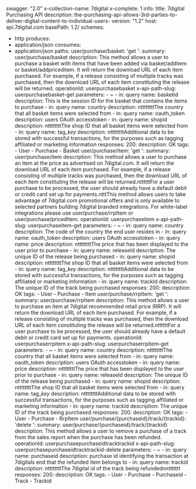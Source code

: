 swagger: "2.0"
x-collection-name: 7digital
x-complete: 1
info:
  title: 7digital Purchasing API
  description: the-purchasing-api-allows-3rd-parties-to-deliver-digital-content-to-individual-users-
  version: "1.2"
host: api.7digital.com
basePath: 1.2/
schemes:
- http
produces:
- application/json
consumes:
- application/json
paths:
  user/purchase/basket:
    'get ':
      summary: user/purchase/basket
      description: This method allows a user to purchase a basket with items that
        have been added via basket/additem or basket/addpriceditem. It will return
        the download URL of each item purchased. For example, if a release consisting
        of multiple tracks was purchased, then the download URL of each item constituting
        the release will be returned.
      operationId: userpurchasebasket
      x-api-path-slug: userpurchasebasket-get
      parameters:
      - ~
      - in: query
        name: basketid
        description: This is the session ID for the basket that contains the items
          to purchase
      - in: query
        name: country
        description: nttttttttThe country that all basket items were selected from
      - in: query
        name: oauth_token
        description: users OAuth accesstoken
      - in: query
        name: shopid
        description: nttttttttThe shop ID that all basket items were selected from
      - in: query
        name: tag_*key*
        description: nttttttttAdditional data to be stored with successful transactions,
          for the purposes such as tagging affiliated or marketing information
      responses:
        200:
          description: OK
      tags:
      - User
      - Purchase
      - Basket
  user/purchase/item:
    'get ':
      summary: user/purchase/item
      description: This method allows a user to purchase an item at the price as advertised
        on 7digital.com. It will return the download URL of each item purchased. For
        example, if a release consisting of multiple tracks was purchased, then the
        download URL of each item constituting the release will be returned.nttttttFor
        a user purchase to be processed, the user should already have a default debit
        or credit card set up for payments.ntttThis method allows users to take advantage
        of 7digital.com promotional offers and is only available to selected partners
        building 7digital branded integrations. For white-label integrations please
        use user/purchase/rrpItem or user/purchase/pricedItem.
      operationId: userpurchaseitem
      x-api-path-slug: userpurchaseitem-get
      parameters:
      - ~
      - in: query
        name: country
        description: The code of the country the end user resides in
      - in: query
        name: oauth_token
        description: users OAuth accesstoken
      - in: query
        name: price
        description: nttttttttThe price that has been displayed to the user prior
          to purchase
      - in: query
        name: releaseId
        description: The unique ID of the release being purchased
      - in: query
        name: shopid
        description: nttttttttThe shop ID that all basket items were selected from
      - in: query
        name: tag_*key*
        description: nttttttttAdditional data to be stored with successful transactions,
          for the purposes such as tagging affiliated or marketing information
      - in: query
        name: trackId
        description: The unique ID of the track being purchased
      responses:
        200:
          description: OK
      tags:
      - User
      - Purchase
      - Item
  user/purchase/rrpItem:
    'get ':
      summary: user/purchase/rrpItem
      description: This method allows a user to purchase an item at 7digital recommended
        retail price (RRP). It will return the download URL of each item purchased.
        For example, if a release consisting of multiple tracks was purchased, then
        the download URL of each item constituting the release will be returned.nttttttFor
        a user purchase to be processed, the user should already have a default debit
        or credit card set up for payments.
      operationId: userpurchaserrpitem
      x-api-path-slug: userpurchaserrpitem-get
      parameters:
      - ~
      - in: query
        name: country
        description: nttttttttThe country that all basket items were selected from
      - in: query
        name: oauth_token
        description: users OAuth accesstoken
      - in: query
        name: price
        description: nttttttttThe price that has been displayed to the user prior
          to purchase
      - in: query
        name: releaseId
        description: The unique ID of the release being purchased
      - in: query
        name: shopid
        description: nttttttttThe shop ID that all basket items were selected from
      - in: query
        name: tag_*key*
        description: nttttttttAdditional data to be stored with successful transactions,
          for the purposes such as tagging affiliated or marketing information
      - in: query
        name: trackId
        description: The unique ID of the track being purchased
      responses:
        200:
          description: OK
      tags:
      - User
      - Purchase
      - RrpItem
  user/purchase/{purchaseid}/track/{trackid}:
    'delete ':
      summary: user/purchase/{purchaseid}/track/{trackid}
      description: This method allows a user to remove a purchase of a track from
        the sales report when the purchase has been refunded.
      operationId: userpurchasepurchaseidtracktrackid
      x-api-path-slug: userpurchasepurchaseidtracktrackid-delete
      parameters:
      - ~
      - in: query
        name: purchaseid
        description: purchase id identifying the transaction at 7digitals end that
          the refunded item belongs to
      - in: query
        name: trackid
        description: nttttttttThe 7digital id of the track being refundednnttttttt
      responses:
        200:
          description: OK
      tags:
      - User
      - Purchase
      - Purchaseid
      - Track
      - Trackid
